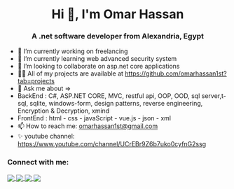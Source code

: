 <h1 align="center">Hi 👋, I'm Omar Hassan</h1>
                                                                
<h3 align="center"> A .net software developer from Alexandria, Egypt</h3>

- 🔭 I’m currently working on freelancing
- 🌱 I’m currently learning web advanced security system
- 👯 I’m looking to collaborate on asp.net core applications
- 👨‍💻 All of my projects are available at https://github.com/omarhassan1st?tab=projects
- 💬 Ask me about =>
-  BackEnd : C#, ASP.NET CORE, MVC, restful api, OOP, OOD, sql server,t-sql, sqlite, windows-form, design patterns, reverse engineering, Encryption & Decryption, xmind
-  FrontEnd : html - css - javaScript - vue.js - json - xml
- 📫 How to reach me: omarhassan1st@gmail.com
- ✨ youtube channel: https://www.youtube.com/channel/UCrEBr9Z6b7uko0cyfnG2ssg

<h3>Connect with me:</h3>
<p>
  <a href="https://www.linkedin.com/in/omar-hassan-68a063213/">
  <img align="center" src="https://img.icons8.com/color/48/000000/linkedin.png"/>
  </a>
  <a href="https://www.facebook.com/profile.php?id=100022899514518">
    <img align="center" src="https://img.icons8.com/color/48/000000/facebook.png">
  </a>
  <a href="https://www.instagram.com/dev_omarhassan/">
    <img align="center" src="https://img.icons8.com/color/48/000000/instagram-new--v1.png"/>
  </a>
    <a href="https://mywa.link/ufv4ljqk">
  <img align="center" src="https://img.icons8.com/color/48/000000/whatsapp--v2.png"/>
  </a>
</p>

